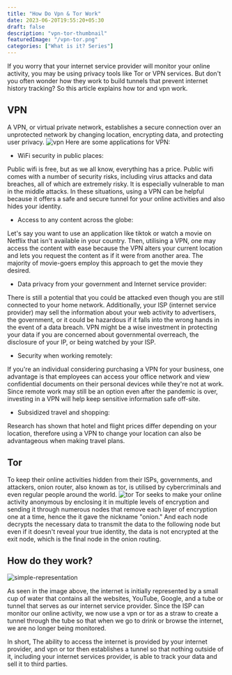```yaml
---
title: "How Do Vpn & Tor Work"
date: 2023-06-20T19:55:20+05:30
draft: false
description: "vpn-tor-thumbnail"
featuredImage: "/vpn-tor.png"
categories: ["What is it? Series"]
---
```

If you worry that your internet service provider will monitor your online activity, you may be using privacy tools like Tor or VPN services. But don't you often wonder how they work to build tunnels that prevent internet history tracking? So this article explains how tor and vpn work.
<!--more-->
## VPN
A VPN, or virtual private network, establishes a secure connection over an unprotected network by changing location, encrypting data, and protecting user privacy. 
![vpn](/vpn_.png "VPN | Source: Hostinger")
Here are some applications for VPN:
- WiFi security in public places:

Public wifi is free, but as we all know, everything has a price. Public wifi comes with a number of security risks, including virus attacks and data breaches, all of which are extremely risky. It is especially vulnerable to man in the middle attacks. 
In these situations, using a VPN can be helpful because it offers a safe and secure tunnel for your online activities and also hides your identity. 

- Access to any content across the globe:

Let's say you want to use an application like tiktok or watch a movie on Netflix that isn't available in your country. Then, utilising a VPN, one may access the content with ease because the VPN alters your current location and lets you request the content as if it were from another area. The majority of movie-goers employ this approach to get the movie they desired.

- Data privacy from your government and Internet service provider: 

There is still a potential that you could be attacked even though you are still connected to your home network. Additionally, your ISP (internet service provider) may sell the information about your web activity to advertisers, the government, or it could be hazardous if it falls into the wrong hands in the event of a data breach. 
VPN might be a wise investment in protecting your data if you are concerned about governmental overreach, the disclosure of your IP, or being watched by your ISP.

- Security when working remotely:

If you're an individual considering purchasing a VPN for your business, one advantage is that employees can access your office network and view confidential documents on their personal devices while they're not at work. Since remote work may still be an option even after the pandemic is over, investing in a VPN will help keep sensitive information safe off-site.

- Subsidized travel and shopping:

Research has shown that hotel and flight prices differ depending on your location, therefore using a VPN to change your location can also be advantageous when making travel plans.

## Tor
To keep their online activities hidden from their ISPs, governments, and attackers, onion router, also known as tor, is utilised by cybercriminals and even regular people around the world. 
![tor](/tor.jpg "Tor")
Tor seeks to make your online activity anonymous by enclosing it in multiple levels of encryption and sending it through numerous nodes that remove each layer of encryption one at a time, hence the it gave the nickname "onion." And each node decrypts the necessary data to transmit the data to the following node but even if it doesn't reveal your true identity, the data is not encrypted at the exit node, which is the final node in the onion routing.

## How do they work?
![simple-representation](/glass.png "Simple explanation of how a VPN and Tor work")

As seen in the image above, the internet is initially represented by a small cup of water that contains all the websites, YouTube, Google, and a tube or tunnel that serves as our internet service provider. Since the ISP can monitor our online activity, we now use a vpn or tor as a straw to create a tunnel through the tube so that when we go to drink or browse the internet, we are no longer being monitored.

In short, The ability to access the internet is provided by your internet provider, and vpn or tor then establishes a tunnel so that nothing outside of it, including your internet services provider, is able to track your data and sell it to third parties.